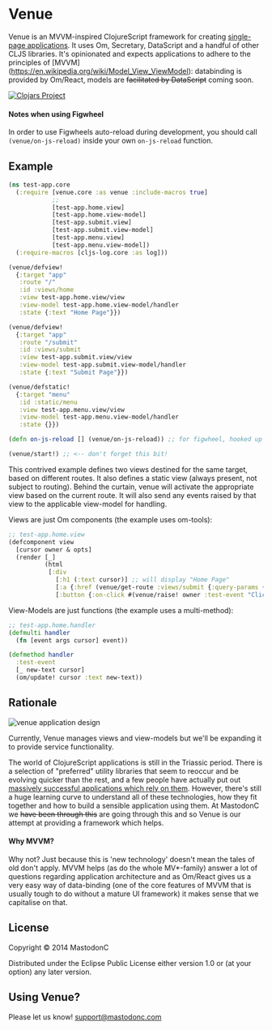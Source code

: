 # Venue

Venue is an MVVM-inspired ClojureScript framework for creating [single-page applications](https://en.wikipedia.org/wiki/Single-page_application). It uses Om, Secretary, DataScript and a handful of other CLJS libraries. It's opinionated and expects applications to adhere to the principles of [MVVM] (https://en.wikipedia.org/wiki/Model_View_ViewModel): databinding is provided by Om/React, models are ~~facilitated by DataScript~~ coming soon.

[![Clojars Project](http://clojars.org/venue/latest-version.svg)](http://clojars.org/venue)

#### Notes when using Figwheel

In order to use Figwheels auto-reload during development, you should call `(venue/on-js-reload)` inside your own `on-js-reload` function.

## Example
```clojure
(ns test-app.core
  (:require [venue.core :as venue :include-macros true]
            ;;
            [test-app.home.view]
            [test-app.home.view-model]
            [test-app.submit.view]
            [test-app.submit.view-model]
            [test-app.menu.view]
            [test-app.menu.view-model])
  (:require-macros [cljs-log.core :as log]))

(venue/defview!
  {:target "app"
   :route "/"
   :id :views/home
   :view test-app.home.view/view
   :view-model test-app.home.view-model/handler
   :state {:text "Home Page"}})

(venue/defview!
  {:target "app"
   :route "/submit"
   :id :views/submit
   :view test-app.submit.view/view
   :view-model test-app.submit.view-model/handler
   :state {:text "Submit Page"}})

(venue/defstatic!
  {:target "menu"
   :id :static/menu
   :view test-app.menu.view/view
   :view-model test-app.menu.view-model/handler
   :state {}})

(defn on-js-reload [] (venue/on-js-reload)) ;; for figwheel, hooked up in project.clj

(venue/start!) ;; <-- don't forget this bit!
```
This contrived example defines two views destined for the same target, based on different routes. It also defines a static view (always present, not subject to routing). Behind the curtain, venue will activate the appropriate view based on the current route. It will also send any events raised by that view to the applicable view-model for handling.

Views are just Om components (the example uses om-tools):

```clojure
;; test-app.home.view
(defcomponent view
  [cursor owner & opts]
  (render [_]
          (html
           [:div
             [:h1 (:text cursor)] ;; will display "Home Page"
             [:a {:href (venue/get-route :views/submit {:query-params {:action "new")} "Submit New"] ;; will generate route from view id, i.e. '#/submit?action=new'
             [:button {:on-click #(venue/raise! owner :test-event "Clicked!")} "Change text"]])))

```

View-Models are just functions (the example uses a multi-method):

```clojure
;; test-app.home.handler
(defmulti handler
  (fn [event args cursor] event))

(defmethod handler
  :test-event
  [_ new-text cursor]
  (om/update! cursor :text new-text))
```

## Rationale

![venue application design](http://i.imgur.com/ce8RLIu.png)

Currently, Venue manages views and view-models but we'll be expanding it to provide service functionality.

The world of ClojureScript applications is still in the Triassic period. There is a selection of "preferred" utility libraries that seem to reoccur and be evolving quicker than the rest, and a few people have actually put out [massively successful applications which rely on them](https://github.com/circleci/frontend). However, there's still a huge learning curve to understand all of these technologies, how they fit together and how to build a sensible application using them. At MastodonC we ~~have been through this~~ are going through this and so Venue is our attempt at providing a framework which helps.

#### Why MVVM?

Why not? Just because this is 'new technology' doesn't mean the tales of old don't apply. MVVM helps (as do the whole MV*-family) answer a lot of questions regarding application architecture and as Om/React gives us a very easy way of data-binding (one of the core features of MVVM that is usually tough to do without a mature UI framework) it makes sense that we capitalise on that.

## License

Copyright © 2014 MastodonC

Distributed under the Eclipse Public License either version 1.0 or (at your option) any later version.

## Using Venue?

Please let us know! support@mastodonc.com
